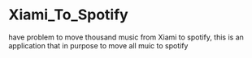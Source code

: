 # Xiami_To_Spotify
have problem to move thousand music from Xiami to spotify, this is an application that in purpose to move all muic to spotify
